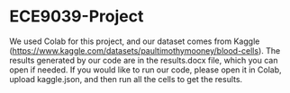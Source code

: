 # ECE9039-Project

We used Colab for this project, and our dataset comes from Kaggle (https://www.kaggle.com/datasets/paultimothymooney/blood-cells). The results generated by our code are in the results.docx file, which you can open if needed. If you would like to run our code, please open it in Colab, upload kaggle.json, and then run all the cells to get the results.
